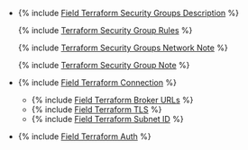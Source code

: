 
* {% include [Field Terraform Security Groups Description](../../fields/kafka/terraform/sg-description.md) %}

   {% include [Terraform Security Group Rules](../../fields/kafka/terraform/sg-on-premise-rules.md) %}

   {% include [Terraform Security Groups Network Note](../../fields/kafka/terraform/sg-on-premise-network.md) %}

   {% include [Terraform Security Group Note](../../fields/kafka/terraform/sg-note.md) %}


* {% include [Field Terraform Connection](../../fields/kafka/terraform/connection-on-premise.md) %}

   * {% include [Field Terraform Broker URLs](../../fields/kafka/terraform/connection-on-premise-broker.md) %}
   * {% include [Field Terraform TLS](../../fields/kafka/terraform/connection-on-premise-tls.md) %}
   * {% include [Field Terraform Subnet ID](../../fields/kafka/terraform/connection-on-premise-subnet.md) %}

* {% include [Field Terraform Auth](../../fields/kafka/terraform/auth.md) %}
